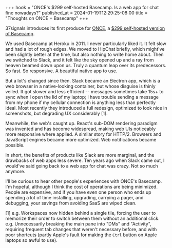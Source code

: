 +++
hook = "ONCE's $299 self-hosted Basecamp. Is a web app for chat fine nowadays?"
published_at = 2024-01-19T12:29:25-08:00
title = "Thoughts on ONCE + Basecamp"
+++

37signals introduces its first produce for [ONCE](https://once.com/), a [$299 self-hosted version of Basecamp](https://twitter.com/jasonfried/status/1748097864625205586).

We used Basecamp at Heroku in 2011. I never particularly liked it. It felt slow and had a lot of rough edges. We moved to HipChat briefly, which might've been slightly better at the time, but also nothing to write home about. Then we switched to Slack, and it felt like the sky opened up and a ray from heaven beamed down upon us. Truly a quantum leap over its predecessors. So fast. So responsive. A beautiful native app to use.

But a lot's changed since then. Slack became an Electron app, which is a web browser in a native-looking container, but whose disguise is thinly veiled. It got slower and less efficient -- messages sometimes take 15s+ to sync when I open the lid of my laptop; I have trouble sending a message from my phone if my cellular connection is anything less than perfectly ideal. Most recently they introduced a full redesign, optimized to look nice in screenshots, but degrading UX considerably [1].

Meanwhile, the web's caught up. React's sub-DOM rendering paradigm was invented and has become widespread, making web UIs noticeably more responsive where applied. A similar story for HTTP/2. Browsers and JavaScript engines became more optimized. Web notifications became possible.

In short, the benefits of products like Slack are more marginal, and the drawbacks of web apps less severe. Ten years ago when Slack came out, I would've said going back to a web app for chat was crazy. Not so much anymore.

I'll be curious to hear other people's experiences with ONCE's Basecamp. I'm hopeful, although I think the cost of operations are being minimized. People are expensive, and if you have even one person who ends up spending a lot of time installing, upgrading, carrying a pager, and debugging, your savings from avoiding SaaS are wiped clean.

[1] e.g. Workspaces now hidden behind a single tile, forcing the user to memorize their order to switch between them without an additional click. e.g. Unnecessarily breaking the main pane into "DMs" and "Activity", requiring frequent tab changes that weren't necessary before, and with poor shortcuts (partly Apple's fault for making the `Ctrl` button on Apple laptops so awful to use).
